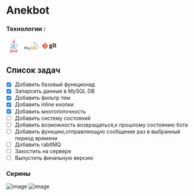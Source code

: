 # Anekbot
###  Технологии :

<div>
  <img src="https://github.com/devicons/devicon/blob/master/icons/java/java-original-wordmark.svg" title="Java" alt="Java" width="40" height="40"/>&nbsp;
  <img src="https://github.com/devicons/devicon/blob/master/icons/mysql/mysql-original-wordmark.svg" title="MySQL"  alt="MySQL" width="40" height="40"/>&nbsp;
  <img src="https://github.com/devicons/devicon/blob/master/icons/git/git-original-wordmark.svg" title="Git" **alt="Git" width="40" height="40"/>
</div>

## Список задач
- [x] Добавить базовый функционад
- [x] Запарсить данные в MySQL DB
- [x] Добавить фильтр тем 
- [x] Добавить inline кнопки
- [x] Добавить многопоточность
- [ ] Добавить систему состояний
- [ ] Добавить возможность возвращаться,к прошлому состоянию бота
- [ ] Добавить функцию,отправляющую сообщение раз в выбранный период времени
- [ ] Добавить rabitMQ
- [ ] Захостить на сервере
- [ ] Выпустить финальную версию

### Скрины
![image](https://github.com/AmnesiaZero/Anekbot_telegramBOT/assets/90193990/be3c4a3c-c764-45ed-a37b-2f6f83a524fd)
![image](https://github.com/AmnesiaZero/Anekbot_telegramBOT/assets/90193990/690036b7-1b95-4b27-af74-48520a269ccb)




